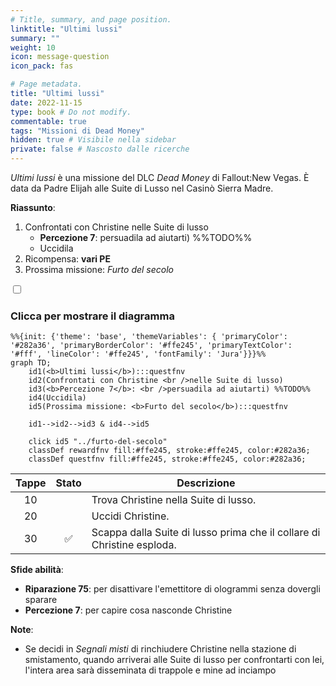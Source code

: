 ```yaml
---
# Title, summary, and page position.
linktitle: "Ultimi lussi"
summary: ""
weight: 10
icon: message-question
icon_pack: fas

# Page metadata.
title: "Ultimi lussi"
date: 2022-11-15
type: book # Do not modify.
commentable: true
tags: "Missioni di Dead Money"
hidden: true # Visibile nella sidebar
private: false # Nascosto dalle ricerche
---
```


<div class="fnv">


*Ultimi lussi* è una missione del DLC *Dead Money* di Fallout:New Vegas. È data da Padre Elijah alle Suite di Lusso nel Casinò Sierra Madre.

**Riassunto**:
1. Confrontati con Christine nelle Suite di lusso
   - **Percezione 7**: persuadila ad aiutarti) %%TODO%%
   - Uccidila
2. Ricompensa: **vari PE**
3. Prossima missione: *Furto del secolo*

<section class="chart-collapse">
<input type="checkbox" name="collapse2" id="handle2">
<h3 class="handle">
<label for="handle2">Clicca per mostrare il diagramma</label>
</h3>
<div class="content">

```mermaid
%%{init: {'theme': 'base', 'themeVariables': { 'primaryColor': '#282a36', 'primaryBorderColor': '#ffe245', 'primaryTextColor': '#fff', 'lineColor': '#ffe245', 'fontFamily': 'Jura'}}}%%
graph TD;
    id1(<b>Ultimi lussi</b>):::questfnv
    id2(Confrontati con Christine <br />nelle Suite di lusso)
    id3(<b>Percezione 7</b>: <br />persuadila ad aiutarti) %%TODO%%
    id4(Uccidila)
    id5(Prossima missione: <b>Furto del secolo</b>):::questfnv
    
    id1-->id2-->id3 & id4-->id5
    
    click id5 "../furto-del-secolo"
    classDef rewardfnv fill:#ffe245, stroke:#ffe245, color:#282a36;
    classDef questfnv fill:#ffe245, stroke:#ffe245, color:#282a36;
```

</div>
</section>

| Tappe |       Stato        | Descrizione |
|:-----:|:------------------:| ----------- |
|                           10                          |            | Trova Christine nella Suite di lusso.                                                                                                                                       |
|                           20                          |            | Uccidi Christine.                                                                                                                                                           |
|                           30                          | :white_check_mark: | Scappa dalla Suite di lusso prima che il collare di Christine esploda.                                                                                                      |



**Sfide abilità**:
- **Riparazione 75**: per disattivare l'emettitore di ologrammi senza dovergli sparare
- **Percezione 7**: per capire cosa nasconde Christine



**Note**:
- Se decidi in *Segnali misti* di rinchiudere Christine nella stazione di smistamento, quando  arriverai alle Suite di lusso per confrontarti con lei, l'intera area sarà disseminata di trappole e mine ad inciampo


</div>


